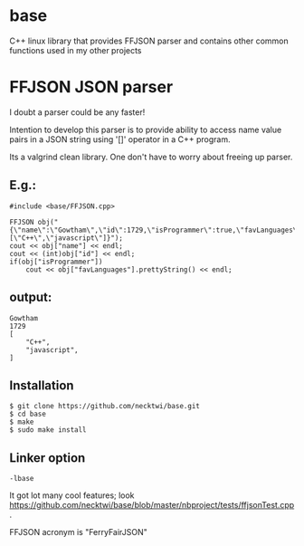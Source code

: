 base
====

C++ linux library that provides FFJSON parser and contains other common functions used in my other projects

FFJSON JSON parser
==================
I doubt a parser could be any faster!

Intention to develop this parser is to provide ability to access name value pairs in a JSON string using '[]' operator in a C++ program.

Its a valgrind clean library. One don't have to worry about freeing up parser.

E.g.:
-----
	#include <base/FFJSON.cpp>

	FFJSON obj("{\"name\":\"Gowtham\",\"id\":1729,\"isProgrammer\":true,\"favLanguages\":[\"C++\",\"javascript\"]}");
	cout << obj["name"] << endl;
	cout << (int)obj["id"] << endl;
	if(obj["isProgrammer"])
		cout << obj["favLanguages"].prettyString() << endl;

output:
-------
	Gowtham
	1729
	[
		"C++",
		"javascript",
	]

Installation
------------
	$ git clone https://github.com/necktwi/base.git
	$ cd base
	$ make
	$ sudo make install

Linker option
--------------
	-lbase
	
It got lot many cool features; look https://github.com/necktwi/base/blob/master/nbproject/tests/ffjsonTest.cpp.

FFJSON acronym is "FerryFairJSON"
